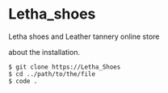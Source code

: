 # Letha_shoes
Letha shoes and Leather tannery online store

 about the installation. 
```
$ git clone https://Letha_Shoes
$ cd ../path/to/the/file
$ code .
```
